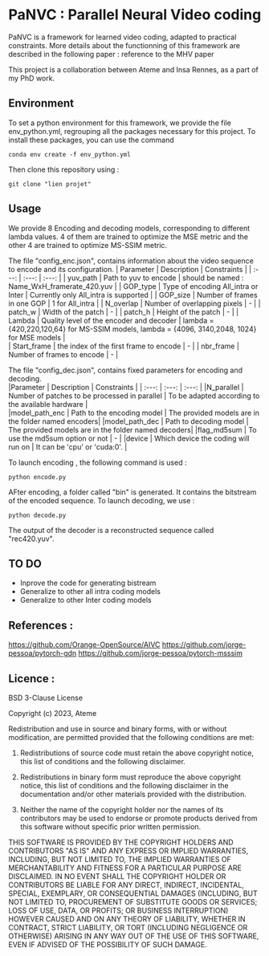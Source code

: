 # PaNVC : Parallel Neural Video coding
PaNVC is a framework for learned video coding, adapted to practical constraints. 
More details about the functionning of this framework are described in the following paper : 
reference to the MHV paper

This project is a collaboration between Ateme and Insa Rennes, as a part of my PhD work.
## Environment  
To set a python environment for this framework, we provide the file env_python.yml, regrouping all the packages necessary for this project. 
To install these packages, you can use the command 
```
conda env create -f env_python.yml
```
Then clone this repository  using : 
```
git clone "lien projet"
```

## Usage 
We provide 8 Encoding and decoding models, corresponding to different lambda values. 4 of them are trained to optimize the MSE metric and the other 4 are trained to optimize MS-SSIM metric.  

The file "config_enc.json", contains information about the video sequence to encode and its configuration.
| Parameter   | Description                                | Constraints                                                                                   |
| :---:       |     :---:                                  | :---:                                                                                         |
| yuv_path    | Path to yuv to encode                      | should be named : Name_WxH_framerate_420.yuv                                                  |
| GOP_type    | Type of encoding All_intra or Inter        | Currently only All_intra is supported                                                         |
| GOP_size    | Number of frames in one GOP                |  1 for All_intra                                                                              |
| N_overlap   | Number of overlapping pixels               |       -                                                                                       |
| patch_w     | Width of the patch                         |       -                                                                                       |
| patch_h     | Height of the patch                        |       -                                                                                       |
| Lambda      | Quality level of the encoder and decoder   | lambda = {420,220,120,64} for MS-SSIM models, lambda = {4096, 3140,2048, 1024} for MSE models |     
| Start_frame | the index of the first frame to encode     |       -                                                                                       |
| nbr_frame   | Number of frames to encode                 |       -                                                                                       |

The file "config_dec.json", contains fixed parameters for encoding and decoding.  
|Parameter          | Description                                    | Constraints                                         |
| :---:             | :---:                                          | :---:                                               |
|N_parallel         | Number of patches to be processed in parallel  | To be adapted according to the available hardware   |     
|model_path_enc     | Path to the encoding model                     | The provided models are in the folder named encoders|
|model_path_dec     | Path to decoding model                         | The provided models are in the folder named decoders|
|flag_md5sum        | To use the md5sum option or not                |                         -                           |
|device             | Which device the coding will run on            | It can be 'cpu' or 'cuda:0'.                        |

To launch encoding , the following command is used : 

```
python encode.py 
```
AFter encoding,  a folder called "bin" is generated. It contains the bitstream of the encoded sequence. 
To launch decoding, we use :
```
python decode.py 
```
The output of the decoder is a reconstructed sequence called "rec420.yuv".

## TO DO  
 - Inprove the code for generating bistream
 - Generalize to other all intra coding models
 - Generalize to other Inter coding models

## References : 
https://github.com/Orange-OpenSource/AIVC
https://github.com/jorge-pessoa/pytorch-gdn
https://github.com/jorge-pessoa/pytorch-msssim

## Licence :
BSD 3-Clause License

Copyright (c) 2023, Ateme

Redistribution and use in source and binary forms, with or without
modification, are permitted provided that the following conditions are met:

1. Redistributions of source code must retain the above copyright notice, this
   list of conditions and the following disclaimer.

2. Redistributions in binary form must reproduce the above copyright notice,
   this list of conditions and the following disclaimer in the documentation
   and/or other materials provided with the distribution.

3. Neither the name of the copyright holder nor the names of its
   contributors may be used to endorse or promote products derived from
   this software without specific prior written permission.

THIS SOFTWARE IS PROVIDED BY THE COPYRIGHT HOLDERS AND CONTRIBUTORS "AS IS"
AND ANY EXPRESS OR IMPLIED WARRANTIES, INCLUDING, BUT NOT LIMITED TO, THE
IMPLIED WARRANTIES OF MERCHANTABILITY AND FITNESS FOR A PARTICULAR PURPOSE ARE
DISCLAIMED. IN NO EVENT SHALL THE COPYRIGHT HOLDER OR CONTRIBUTORS BE LIABLE
FOR ANY DIRECT, INDIRECT, INCIDENTAL, SPECIAL, EXEMPLARY, OR CONSEQUENTIAL
DAMAGES (INCLUDING, BUT NOT LIMITED TO, PROCUREMENT OF SUBSTITUTE GOODS OR
SERVICES; LOSS OF USE, DATA, OR PROFITS; OR BUSINESS INTERRUPTION) HOWEVER
CAUSED AND ON ANY THEORY OF LIABILITY, WHETHER IN CONTRACT, STRICT LIABILITY,
OR TORT (INCLUDING NEGLIGENCE OR OTHERWISE) ARISING IN ANY WAY OUT OF THE USE
OF THIS SOFTWARE, EVEN IF ADVISED OF THE POSSIBILITY OF SUCH DAMAGE.
